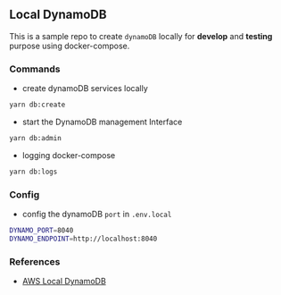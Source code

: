 ## Local DynamoDB

This is a sample repo to create `dynamoDB` locally for **develop** and **testing** purpose using docker-compose.

### Commands
- create dynamoDB services locally
```sh
yarn db:create
```
- start the DynamoDB management Interface
```sh
yarn db:admin
```
- logging docker-compose
```sh
yarn db:logs
```

### Config
- config the dynamoDB `port` in `.env.local`
```sh
DYNAMO_PORT=8040
DYNAMO_ENDPOINT=http://localhost:8040
```

### References
- [AWS Local DynamoDB](https://docs.aws.amazon.com/amazondynamodb/latest/developerguide/DynamoDBLocal.UsageNotes.html)